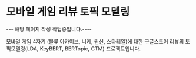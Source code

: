 # 모바일 게임 리뷰 토픽 모델링

--- 해당 페이지 작성 작업중입니다.----

모바일 게임 4자기 (블루 아카이브, 니케, 원신, 스타레일)에 대한 구글스토어 리뷰의 토픽모델링(LDA, KeyBERT, BERTopic, CTM) 프로젝트입니다.
